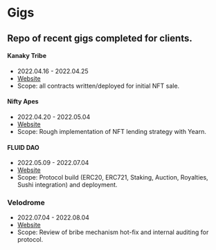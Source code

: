 # Gigs
## Repo of recent gigs completed for clients.

#### Kanaky Tribe
* 2022.04.16 - 2022.04.25
* [Website](https://www.kanakytribe.com/)
* Scope: all contracts written/deployed for initial NFT sale.

#### Nifty Apes
* 2022.04.20 - 2022.05.04
* [Website](https://niftyapes.money)
* Scope: Rough implementation of NFT lending strategy with Yearn.

#### FLUID DAO
* 2022.05.09 - 2022.07.04
* [Website](https://defitrader.notion.site/FLUID-DAO-v1-1c065c57a3e744f4b5ccffbd7b4f5da4)
* Scope: Protocol build (ERC20, ERC721, Staking, Auction, Royalties, Sushi integration) and deployment.

### Velodrome
* 2022.07.04 - 2022.08.04
* [Website](velodrome.finance)
* Scope: Review of bribe mechanism hot-fix and internal auditing for protocol.